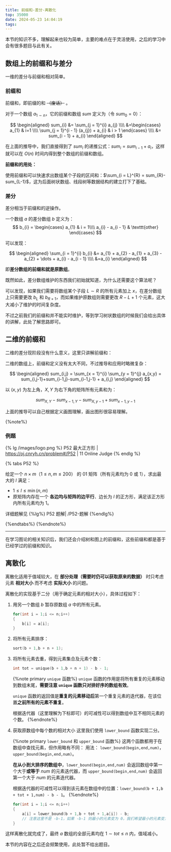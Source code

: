 ```yaml
---
title: 前缀和-差分-离散化
top: 35000
date: 2024-05-23 14:04:19
tags:
---
```


<!---->

<!--more-->

本节的知识不多，理解起来也较为简单，主要的难点在于灵活使用，之后的学习中会有很多题目与此有关。

## 数组上的前缀和与差分

一维的差分与前缀和相对简单。

### 前缀和

前缀和，即前缀的和 ~~（废话）~~ 。

对于一个数组 $a_{1 \sim n}$，它的前缀和数组 $sum$ 定义为（令 $sum_{0} = 0$）：

$$
\begin{aligned}
sum_{i} &= \sum_{j = 1}^{i} a_{j} \\\\
      &=\begin{cases}
       a_{1} & i=1 \\\\
       \sum_{j = 1}^{i - 1} (a_{j}) + a_{i} & i > 1 
      \end{cases} \\\\
      &= sum_{i - 1} + a_{i}
\end{aligned}
$$

在上面的推导中，我们直接得到了 $sum_{i}$ 的递推公式：$sum_{i} = sum_{i - 1} + a_{i}$，这样就可以在 $O(n)$ 时间内得到整个数组的前缀和数组。

**前缀和的用处：**

使用前缀和可以快速求出数组某个子段的区间和：$\sum_{i = L}^{R} = sum_{R}-sum_{L-1}$，这为后面树状数组、线段树等数据结构的建立打下了基础。


### 差分

差分相当于前缀和的逆操作。

一个数组 $a$ 的差分数组 $b$ 定义为： 
$$
b_{i} = \begin{cases}
a_{1} & i = 1\\\\
a_{i} - a_{i - 1} & \texttt{other}
\end{cases}
$$


可以发现：

$$
\begin{aligned}
\sum_{i = 1}^{i} b_{i} &= a_{1} + a_{2} - a_{1} + a_{3} - a_{2} + \dots + a_{i} - a_{i - 1} \\\\ 
&=a_{i}
\end{aligned}
$$

即**差分数组的前缀和就是原数组**。


既然如此，差分数组维护的东西我们初始就知道，为什么还需要这个算法呢？

可以发现，如果我们需要将数组某个子段 $L\sim R$ 的所有元素加上 $x$，在差分数组上只需要更改 $b_{L}$ 和 $b_{R + 1}$，而如果维护原数组则需要更改 $R-L+1$ 个元素，这大大减小了维护的时间复杂度。

不过之前我们的前缀和并不能实时维护，等到学习树状数组的时候我们会给出具体的讲解，此处了解思路即可。



## 二维的前缀和


二维的差分现阶段没有什么意义，这里只讲解前缀和：

二维的数组上，前缀和定义没有太大不同，不过推导和应用时略微复杂：

$$
\begin{aligned}
sum_{i,j} = \sum_{x = 1}^{i} \sum_{y = 1}^{j} a_{x,y}
          =  sum_{i,j-1}+sum_{i-1,j}-sum_{i-1,j-1} + a_{i,j}
\end{aligned}
$$

以 $(x,y)$ 为左上角，$X,Y$ 为右下角的矩阵所有元素和为：

$$
sum_{X,Y}-sum_{x-1,Y}-sum_{X,y-1}+sum_{x-1,y-1}
$$

上面的推导可以自己根据定义画图理解，画出图形很容易理解。

{%note%}
### 例题

{% lg /images/logo.png %}
P52 最大正方形 | https://oj.cnryh.cn/problem#/P52 | 11 Online Judge
{% endlg %}

{% tabs P52 %}
<!-- tab 题意简述 -->

给定一个 $n \times m$（$1\leq n,m \leq 200$） 的 $\text{01}$ 矩阵（所有元素均为 $0$ 或 $1$），求出最大的 $l$ 满足：

- $1 \leq l \leq \min(n,m)$
- 原矩阵内存在一个 **各边均与矩阵的边平行**、边长为 $l$ 的正方形，满足该正方形内所有元素均为 $1$。
<!-- endtab -->
<!-- tab 题解 -->

详细题解见
{%lg%}
P52 题解| /P52-题解
{%endlg%}
<!-- endtab -->
{%endtabs%}
{%endnote%}

---

在学习图论的相关知识后，我们还会介绍树和图上的前缀和，这些前缀和都是基于已经学过的前缀和知识。


## 离散化

离散化适用于值域较大，在 **部分处理（需要时仍可以获取原来的数据）** 时只考虑元素 **相对大小** 而不考虑 **实际大小** 的问题。

离散化的实现基于二分（用于确定元素的相对大小），具体过程如下：

1. 用另一个数组 $b$ 暂存原数组 $a$ 中的所有元素。
    ```cpp
    for(int i = 1;i <= n;i++)
    {
        b[i] = a[i];
    }
    ```
2. 将所有元素排序：
    ```cpp
    sort(b + 1,b + n + 1);
    ```
3. 将所有元素去重，得到元素集合及元素个数：
    ```cpp
    int tot = unique(b + 1,b + n + 1) - b - 1;
    ```
    {%note primary `unique` 函数%}
    `unique` 函数的作用是将所有重复的元素移动到数组末尾，**需要注意 `unique` 函数只对排好序的数组有效**。

    `unique` 函数的返回值是**重复的元素移动后**第一个重复元素的迭代器，在该位置**之前所有的元素不重复**。

    根据迭代器（这里理解为下标即可）的可减性可以得到数组中互不相同元素的个数。
    {%endnote%}
4. 获取原数组中每个数的相对大小
    这里我们使用 `lower_bound` 函数实现二分。

    {%note primary `lower_bound` 和 `upper_bound` 函数%}
    这两个函数都用于在数组中查找元素，但作用略有不同：
    用法： `lower_bound(begin,end,num)`，`upper_bound(begin,end,num)`。

    **在从小到大排序的数组中**，`lower_bound(begin,end,num)` 会返回数组中第一个大于**或等于** $num$ 的元素迭代器，而 `upper_bound(begin,end,num)` 会返回第一个大于 $num$ 的元素迭代器。

    根据迭代器的可减性可以得到该元素在数组中的位置：`lower_bound(b + 1,b + tot + 1,num) - b - 1`。
    {%endnote%}

    ```cpp
    for(int i = 1;i <= n;i++)
    {
        a[i] = lower_bound(b + 1,b + tot + 1,a[i]) - b;
        // 注意这里不是 -b-1，如果 -b-1 则最小的元素变为 0，我们希望最小的元素变为 1
    }
    ```


这样离散化就完成了，最终 $a$ 数组的全部元素均在 $1 \sim tot \leq n$ 内，值域减小。

本节的内容在之后还会频繁使用，此处暂不给出题目。